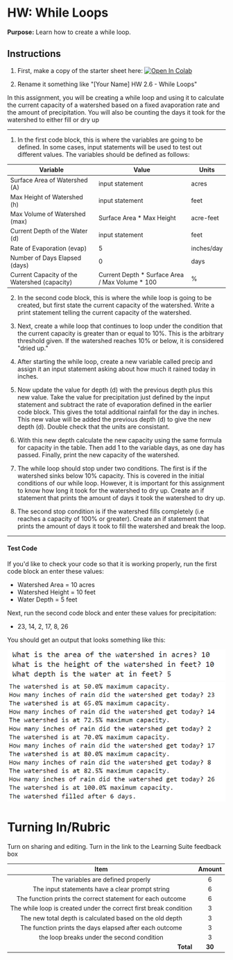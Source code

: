 #  HW: While Loops

**Purpose:** Learn how to create a while loop.

## Instructions

1. First, make a copy of the starter sheet here: <a href="https://colab.research.google.com/github/byu-cce270/content/blob/main/docs/unit2/05_while_loops/[Your_Name]_2_6_While_Loops_HW.ipynb" target="_blank"><img src="https://colab.research.google.com/assets/colab-badge.svg" alt="Open In Colab"/></a>

2. Rename it something like "[Your Name] HW 2.6 - While Loops"

In this assignment, you will be creating a while loop and using it to calculate the current capacity of a watershed based on a fixed avaporation rate and the amount of precipitation. You will also be counting the days it took for the watershed to either fill or dry up

---

   1. In the first code block, this is where the variables are going to be defined. In some cases, input statements will be used to test out different values. The variables should be defined as follows:

   | Variable                                     | Value                                           | Units      |
   |----------------------------------------------|-------------------------------------------------|------------|
   | Surface Area of Watershed (A)                | input statement                                 | acres      |
   | Max Height of Watershed (h)                  | input statement                                 | feet       |
   | Max Volume of Watershed (max)                | Surface Area * Max Height                       | acre-feet  |
   | Current Depth of the Water (d)               | input statement                                 | feet       |
   | Rate of Evaporation (evap)                   | 5                                               | inches/day |
   | Number of Days Elapsed (days)                | 0                                               | days       |
   | Current Capacity of the Watershed (capacity) | Current Depth * Surface Area / Max Volume * 100 | %          |

   2. In the second code block, this is where the while loop is going to be created, but first state the current capacity of the watershed. Write a print statement telling the current capacity of the watershed.

   3. Next, create a while loop that continues to loop under the condition that the current capacity is greater than or equal to 10%. This is the arbitrary threshold given. If the watershed reaches 10% or below, it is considered "dried up."

   4. After starting the while loop, create a new variable called precip and assign it an input statement asking about how much it rained today in inches.

   5. Now update the value for depth (d) with the previous depth plus this new value. Take the value for precipitation just defined by the input statement and subtract the rate of evaporation defined in the earlier code block. This gives the total additional rainfall for the day in inches. This new value will be added the previous depth (d) to give the new depth (d). Double check that the units are consistant.

   6. With this new depth calculate the new capacity using the same formula for capacity in the table. Then add 1 to the variable days, as one day has passed. Finally, print the new capacity of the watershed.

   7. The while loop should stop under two conditions. The first is if the watershed sinks below 10% capacity. This is covered in the initial conditions of our while loop. However, it is important for this assignment to know how long it took for the watershed to dry up. Create an if statement that prints the amount of days it took the watershed to dry up.

   8. The second stop condition is if the watershed fills completely (i.e reaches a capacity of 100% or greater). Create an if statement that prints the amount of days it took to fill the watershed and break the loop.

---

#### Test Code

If you'd like to check your code so that it is working properly, run the first code block an enter these values: 
* Watershed Area = 10 acres
* Watershed Height = 10 feet
* Water Depth = 5 feet

Next, run the second code block and enter these values for precipitation:
* 23, 14, 2, 17, 8, 26

You should get an output that looks something like this:

![HW_2_6_Example_1_1.png](images/HW_2_6_Example_1_1.png)
![HW_2_6_Example_1_2.png](images/HW_2_6_Example_1_2.png)

# Turning In/Rubric

Turn on sharing and editing. Turn in the link to the Learning Suite feedback box

|                            **Item**                               | **Amount** |  
|:-----------------------------------------------------------------:|:----------:|
| The variables are defined properly                                |     6      |
| The input statements have a clear prompt string                   |     6      |
| The function prints the correct statement for each outcome        |     6      |
| The while loop is created under the correct first break condition |     3      |
| The new total depth is calculated based on the old depth          |     3      |
| The function prints the days elapsed after each outcome           |     3      |
| the loop breaks under the second condition                        |     3      |
|         <div style="text-align: right">**Total**</div>            |   **30**   |
   
